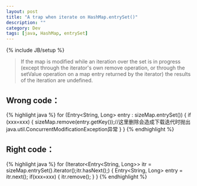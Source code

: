 ```yaml
---
layout: post
title: "A trap when iterate on HashMap.entrySet()"
description: ""
category: Dev
tags: [java, HashMap, entrySet]
---
```


{% include JB/setup %}

 >If the map is modified while an iteration over the set is in progress (except through the iterator's own remove operation, or through the setValue operation on a map entry returned by the iterator) the results of the iteration are undefined. 

## Wrong code：
{% highlight java %}
for (Entry<String, Long> entry : sizeMap.entrySet()) {
	if (xxx=xxx) {
		sizeMap.remove(entry.getKey());//这里删除会造成下载迭代时抛出java.util.ConcurrentModificationException异常
	} 
}
{% endhighlight %}

## Right code：
{% highlight java %}
for (Iterator<Entry<String, Long>> itr = sizeMap.entrySet().iterator();itr.hasNext();) {
	Entry<String, Long> entry = itr.next();
	if(xxx=xxx) {
		itr.remove();
	}
}
{% endhighlight %}
